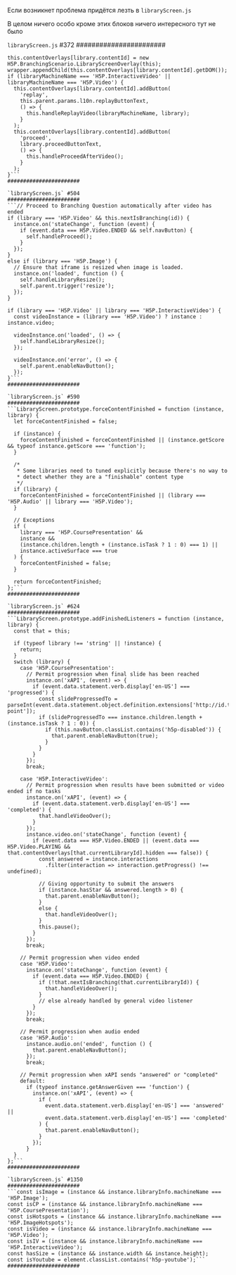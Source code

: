 Если возникнет проблема придётся лезть в `libraryScreen.js`

В целом ничего особо кроме этих блоков ничего интересного тут не было



`libraryScreen.js` #372
#######################
```// Content overlay required for some instances
this.contentOverlays[library.contentId] = new H5P.BranchingScenario.LibraryScreenOverlay(this);
wrapper.appendChild(this.contentOverlays[library.contentId].getDOM());
if (libraryMachineName === 'H5P.InteractiveVideo' || libraryMachineName === 'H5P.Video') {
  this.contentOverlays[library.contentId].addButton(
    'replay',
    this.parent.params.l10n.replayButtonText,
    () => {
      this.handleReplayVideo(libraryMachineName, library);
    }
  );
  this.contentOverlays[library.contentId].addButton(
    'proceed',
    library.proceedButtonText,
    () => {
      this.handleProceedAfterVideo();
    }
  );
}```
#######################

`libraryScreen.js` #504
#######################
```// Proceed to Branching Question automatically after video has ended
if (library === 'H5P.Video' && this.nextIsBranching(id)) {
  instance.on('stateChange', function (event) {
    if (event.data === H5P.Video.ENDED && self.navButton) {
      self.handleProceed();
    }
  });
}
else if (library === 'H5P.Image') {
  // Ensure that iframe is resized when image is loaded.
  instance.on('loaded', function () {
    self.handleLibraryResize();
    self.parent.trigger('resize');
  });
}

if (library === 'H5P.Video' || library === 'H5P.InteractiveVideo') {
  const videoInstance = (library === 'H5P.Video') ? instance : instance.video;

  videoInstance.on('loaded', () => {
    self.handleLibraryResize();
  });

  videoInstance.on('error', () => {
    self.parent.enableNavButton();
  });
}```
#######################

`libraryScreen.js` #590
#######################
```LibraryScreen.prototype.forceContentFinished = function (instance, library) {
  let forceContentFinished = false;

  if (instance) {
    forceContentFinished = forceContentFinished || (instance.getScore && typeof instance.getScore === 'function');
  }

  /*
   * Some libraries need to tuned explicitly because there's no way to
   * detect whether they are a "finishable" content type
   */
  if (library) {
    forceContentFinished = forceContentFinished || (library === 'H5P.Audio' || library === 'H5P.Video');
  }

  // Exceptions
  if (
    library === 'H5P.CoursePresentation' &&
    instance &&
    (instance.children.length + (instance.isTask ? 1 : 0) === 1) ||
    instance.activeSurface === true
  ) {
    forceContentFinished = false;
  }

  return forceContentFinished;
};```
#######################

`libraryScreen.js` #624
#######################
```LibraryScreen.prototype.addFinishedListeners = function (instance, library) {
  const that = this;

  if (typeof library !== 'string' || !instance) {
    return;
  }
  switch (library) {
    case 'H5P.CoursePresentation':
      // Permit progression when final slide has been reached
      instance.on('xAPI', (event) => {
        if (event.data.statement.verb.display['en-US'] === 'progressed') {
          const slideProgressedTo = parseInt(event.data.statement.object.definition.extensions['http://id.tincanapi.com/extension/ending-point']);
          if (slideProgressedTo === instance.children.length + (instance.isTask ? 1 : 0)) {
            if (this.navButton.classList.contains('h5p-disabled')) {
              that.parent.enableNavButton(true);
            }
          }
        }
      });
      break;

    case 'H5P.InteractiveVideo':
      // Permit progression when results have been submitted or video ended if no tasks
      instance.on('xAPI', (event) => {
        if (event.data.statement.verb.display['en-US'] === 'completed') {
          that.handleVideoOver();
        }
      });
      instance.video.on('stateChange', function (event) {
        if (event.data === H5P.Video.ENDED || (event.data === H5P.Video.PLAYING && that.contentOverlays[that.currentLibraryId].hidden === false)) {
          const answered = instance.interactions
            .filter(interaction => interaction.getProgress() !== undefined);

          // Giving opportunity to submit the answers
          if (instance.hasStar && answered.length > 0) {
            that.parent.enableNavButton();
          }
          else {
            that.handleVideoOver();
          }
          this.pause();
        }
      });
      break;

    // Permit progression when video ended
    case 'H5P.Video':
      instance.on('stateChange', function (event) {
        if (event.data === H5P.Video.ENDED) {
          if (!that.nextIsBranching(that.currentLibraryId)) {
            that.handleVideoOver();
          }
          // else already handled by general video listener
        }
      });
      break;

    // Permit progression when audio ended
    case 'H5P.Audio':
      instance.audio.on('ended', function () {
        that.parent.enableNavButton();
      });
      break;

    // Permit progression when xAPI sends "answered" or "completed"
    default:
      if (typeof instance.getAnswerGiven === 'function') {
        instance.on('xAPI', (event) => {
          if (
            event.data.statement.verb.display['en-US'] === 'answered' ||
            event.data.statement.verb.display['en-US'] === 'completed'
          ) {
            that.parent.enableNavButton();
          }
        });
      }
  }
};```
#######################

`libraryScreen.js` #1350
#######################
```const isImage = (instance && instance.libraryInfo.machineName === 'H5P.Image');
const isCP = (instance && instance.libraryInfo.machineName === 'H5P.CoursePresentation');
const isHotspots = (instance && instance.libraryInfo.machineName === 'H5P.ImageHotspots');
const isVideo = (instance && instance.libraryInfo.machineName === 'H5P.Video');
const isIV = (instance && instance.libraryInfo.machineName === 'H5P.InteractiveVideo');
const hasSize = (instance && instance.width && instance.height);
const isYoutube = element.classList.contains('h5p-youtube');```
#######################

